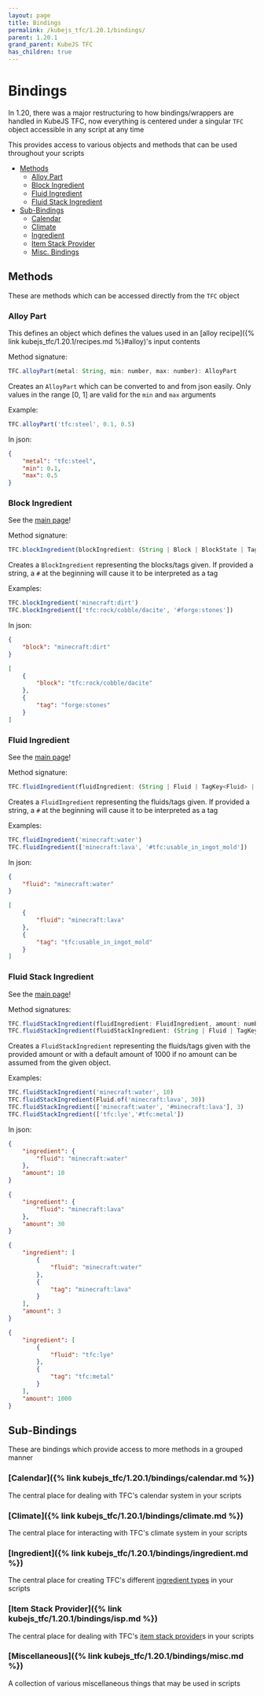 ```yaml
---
layout: page
title: Bindings
permalink: /kubejs_tfc/1.20.1/bindings/
parent: 1.20.1
grand_parent: KubeJS TFC
has_children: true
---
```


# Bindings

In 1.20, there was a major restructuring to how bindings/wrappers are handled in KubeJS TFC, now everything is centered under a singular `TFC` object accessible in any script at any time

This provides access to various objects and methods that can be used throughout your scripts

- [Methods](#methods)
    - [Alloy Part](#alloy-part)
    - [Block Ingredient](#block-ingredient)
    - [Fluid Ingredient](#fluid-ingredient)
    - [Fluid Stack Ingredient](#fluid-stack-ingredient)
- [Sub-Bindings](#sub-bindings)
    - [Calendar](#calendar)
    - [Climate](#climate)
    - [Ingredient](#ingredient)
    - [Item Stack Provider](#item-stack-provider)
    - [Misc. Bindings](#miscellaneous)

## Methods

These are methods which can be accessed directly from the `TFC` object

### Alloy Part

This defines an object which defines the values used in an [alloy recipe]({% link kubejs_tfc/1.20.1/recipes.md %}#alloy)'s input contents

Method signature:

```js
TFC.alloyPart(metal: String, min: number, max: number): AlloyPart
```

Creates an `AlloyPart` which can be converted to and from json easily. Only values in the range [0, 1] are valid for the `min` and `max` arguments

Example:

```js
TFC.alloyPart('tfc:steel', 0.1, 0.5)
```

In json:

```json
{
    "metal": "tfc:steel",
    "min": 0.1,
    "max": 0.5
}
```

### Block Ingredient

See the [main page](https://terrafirmacraft.github.io/Documentation/1.20.x/common-types/#block-ingredients)!

Method signature:

```js
TFC.blockIngredient(blockIngredient: (String | Block | BlockState | TagKey<Block> | Regex | List<(String | Block | BlockState | tagKey<Block> | Regex)> | BlockIngredient)): BlockIngredient
```

Creates a `BlockIngredient` representing the blocks/tags given. If provided a string, a `#` at the beginning will cause it to be interpreted as a tag

Examples:

```js
TFC.blockIngredient('minecraft:dirt')
TFC.blockIngredient(['tfc:rock/cobble/dacite', '#forge:stones'])
```

In json:

```json
{
    "block": "minecraft:dirt"
}
```

```json
[
    {
        "block": "tfc:rock/cobble/dacite"
    },
    {
        "tag": "forge:stones"
    }
]
```

### Fluid Ingredient

See the [main page](https://terrafirmacraft.github.io/Documentation/1.20.x/common-types/#fluid-ingredients)!

Method signature:

```js
TFC.fluidIngredient(fluidIngredient: (String | Fluid | TagKey<Fluid> | FluidStackJS | Regex | List<(String | Fluid | TagKey<Fluid> | FluidStackJS | Regex)> | FluidIngredient | FluidStackIngredient)): FluidIngredient
```

Creates a `FluidIngredient` representing the fluids/tags given. If provided a string, a `#` at the beginning will cause it to be interpreted as a tag

Examples:

```js
TFC.fluidIngredient('minecraft:water')
TFC.fluidIngredient(['minecraft:lava', '#tfc:usable_in_ingot_mold'])
```

In json:

```json
{
    "fluid": "minecraft:water"
}
```

```json
[
    {
        "fluid": "minecraft:lava"
    },
    {
        "tag": "tfc:usable_in_ingot_mold"
    }
]
```

### Fluid Stack Ingredient

See the [main page](https://terrafirmacraft.github.io/Documentation/1.20.x/common-types/#fluid-stack-ingredients)!

Method signatures:

```js
TFC.fluidStackIngredient(fluidIngredient: FluidIngredient, amount: number): FluidStackIngredient
TFC.fluidStackIngredient(fluidStackIngredient: (String | Fluid | TagKey<fluid> | FluidStackJS | Regex | List<(String | Fluid | tagKey<Fluid> | FluidStackJS | Regex)> | FluidIngredient | FluidStackIngredient)): FluidStackIngredient
```

Creates a `FluidStackIngredient` representing the fluids/tags given with the provided amount or with a default amount of 1000 if no amount can be assumed from the given object.

Examples:

```js
TFC.fluidStackIngredient('minecraft:water', 10)
TFC.fluidStackIngredient(Fluid.of('minecraft:lava', 30))
TFC.fluidStackIngredient(['minecraft:water', '#minecraft:lava'], 3)
TFC.fluidStackIngredient(['tfc:lye','#tfc:metal'])
```

In json:

```json
{
    "ingredient": {
        "fluid": "minecraft:water"
    },
    "amount": 10
}
```

```json
{
    "ingredient": {
        "fluid": "minecraft:lava"
    },
    "amount": 30
}
```

```json
{
    "ingredient": [
        {
            "fluid": "minecraft:water"
        },
        {
            "tag": "minecraft:lava"
        }
    ],
    "amount": 3
}
```

```json
{
    "ingredient": [
        {
            "fluid": "tfc:lye"
        },
        {
            "tag": "tfc:metal"
        }
    ],
    "amount": 1000
}
```

## Sub-Bindings

These are bindings which provide access to more methods in a grouped manner

### [Calendar]({% link kubejs_tfc/1.20.1/bindings/calendar.md %})

The central place for dealing with TFC's calendar system in your scripts

### [Climate]({% link kubejs_tfc/1.20.1/bindings/climate.md %})

The central place for interacting with TFC's climate system in your scripts

### [Ingredient]({% link kubejs_tfc/1.20.1/bindings/ingredient.md %})

The central place for creating TFC's different [ingredient types](https://terrafirmacraft.github.io/Documentation/1.20.x/ingredients/) in your scripts

### [Item Stack Provider]({% link kubejs_tfc/1.20.1/bindings/isp.md %})

The central place for dealing with TFC's [item stack provider](https://terrafirmacraft.github.io/Documentation/1.20.x/common-types/#item-stack-providers)s in your scripts

### [Miscellaneous]({% link kubejs_tfc/1.20.1/bindings/misc.md %})

A collection of various miscellaneous things that may be used in scripts
